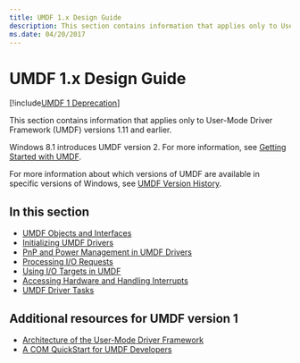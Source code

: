 ```yaml
---
title: UMDF 1.x Design Guide
description: This section contains information that applies only to User-Mode Driver Framework (UMDF) versions 1.11 and earlier.
ms.date: 04/20/2017
---
```


# UMDF 1.x Design Guide

[!include[UMDF 1 Deprecation](../includes/umdf-1-deprecation.md)]

This section contains information that applies only to User-Mode Driver Framework (UMDF) versions 1.11 and earlier.

Windows 8.1 introduces UMDF version 2. For more information, see [Getting Started with UMDF](getting-started-with-umdf-version-2.md).

For more information about which versions of UMDF are available in specific versions of Windows, see [UMDF Version History](umdf-version-history.md).

## In this section


-   [UMDF Objects and Interfaces](umdf-objects-and-interfaces.md)
-   [Initializing UMDF Drivers](initializing-umdf-drivers.md)
-   [PnP and Power Management in UMDF Drivers](pnp-and-power-management-in-umdf-drivers.md)
-   [Processing I/O Requests](processing-i-o-requests-umdf.md)
-   [Using I/O Targets in UMDF](using-i-o-targets-in-umdf.md)
-   [Accessing Hardware and Handling Interrupts](accessing-hardware-and-handling-interrupts.md)
-   [UMDF Driver Tasks](umdf-driver-tasks.md)

## Additional resources for UMDF version 1


-   [Architecture of the User-Mode Driver Framework](/previous-versions/windows/hardware/download/dn550976(v=vs.85))
-   [A COM QuickStart for UMDF Developers](/previous-versions/windows/hardware/download/dn550976(v=vs.85))

 

